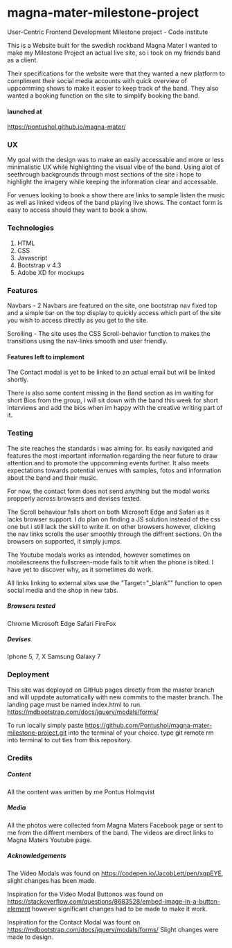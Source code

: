 # magna-mater-milestone-project
User-Centric Frontend Development Milestone project - Code institute

This is a Website built for the swedish rockband Magna Mater
I wanted to make my Milestone Project an actual live site, so i took on my friends band as a client.

Their specifications for the website were that they wanted a new platform to compliment their 
social media accounts with quick overview of uppcomming shows to make it easier to keep track of the band. 
They also wanted a booking function on the site to simplify booking the band.

#### launched at
https://pontushol.github.io/magna-mater/


### UX 

My goal with the design was to make an easily accessable and more or less minimalistic UX while highlighting the visual vibe of the band. 
Using alot of seethrough backgrounds through most sections of the site i hope to highlight the imagery while keeping the information clear and accessable. 

For venues looking to book a show there are links to sample listen the music as well as linked videos of the band playing live shows.
The contact form is easy to access should they want to book a show. 


### Technologies 

1. HTML
2. CSS
3. Javascript
4. Bootstrap v 4.3
5. Adobe XD for mockups


### Features

Navbars - 2 Navbars are featured on the site, one bootstrap nav fixed top and a simple bar on the top display to quickly access which 
part of the site you wish to access directly as you get to the site.

Scrolling - The site uses the CSS Scroll-behavior function to makes the transitions using the nav-links smooth and user friendly.


#### Features left to implement

The Contact modal is yet to be linked to an actual email but will be linked shortly.

There is also some content missing in the Band section as im waiting for short Bios from the group, i will sit down with the band 
this week for short interviews and add the bios when im happy with the creative writing part of it. 


### Testing 

The site reaches the standards i was aiming for.
Its easily navigated and features the most important information regarding the near future to draw attention and to promote the uppcomming events further.
It also meets expectations towards potential venues with samples, fotos and information about the band and their music. 

For now, the contact form does not send anything but the modal works propperly across browsers and devises tested. 

The Scroll behaviour falls short on both Microsoft Edge and Safari as it lacks browser support. I do plan on finding a JS 
solution instead of the css one but i still lack the skill to write it. 
on other browsers however, clicking the nav links scrolls the user smoothly through the diffrent sections. 
On the browsers on supported, it simply jumps. 

The Youtube modals works as intended, however sometimes on mobilescreens the fullscreen-mode fails to tilt when the phone is tilted.
I have yet to discover why, as it sometimes do work. 

All links linking to external sites use the "Target="_blank"" function to open social media and the shop in new tabs. 

##### Browsers tested
Chrome
Microsoft Edge
Safari
FireFox 

##### Devises 
Iphone 5, 7, X
Samsung Galaxy 7


### Deployment 
This site was deployed on GitHub pages directly from the master branch and will uppdate automatically with new commits to the master branch.
The landing page must be named index.html to run.
https://mdbootstrap.com/docs/jquery/modals/forms/

To run locally simply paste https://github.com/Pontushol/magna-mater-milestone-project.git into the terminal of your choice.
type git remote rm into terminal to cut ties from this repository.


### Credits 

##### Content 
All the content was written by me Pontus Holmqvist

##### Media 
All the photos were collected from Magna Maters Facebook page or sent to me from the diffrent members of the band. 
The videos are direct links to Magna Maters Youtube page. 

##### Acknowledgements

The Video Modals was found on https://codepen.io/JacobLett/pen/xqpEYE, slight changes has been made.

Inspiration for the Video Modal Buttonos was found on https://stackoverflow.com/questions/8683528/embed-image-in-a-button-element
however significant changes had to be made to make it work. 

Inspiration for the Contact Modal was fount on https://mdbootstrap.com/docs/jquery/modals/forms/
Slight changes were made to design.


